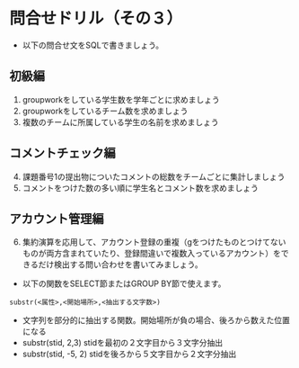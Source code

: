 # 問合せドリル（その３）
* 以下の問合せ文をSQLで書きましょう。

## 初級編
1. groupworkをしている学生数を学年ごとに求めましょう
2. groupworkをしているチーム数を求めましょう
3. 複数のチームに所属している学生の名前を求めましょう

## コメントチェック編
4. 課題番号1の提出物についたコメントの総数をチームごとに集計しましょう
5. コメントをつけた数の多い順に学生名とコメント数を求めましょう

## アカウント管理編
6. 集約演算を応用して、アカウント登録の重複（gをつけたものとつけてないものが両方含まれていたり、登録間違いで複数入っているアカウント）をできるだけ検出する問い合わせを書いてみましょう。
 * 以下の関数をSELECT節またはGROUP BY節で使えます。
 ```
 substr(<属性>,<開始場所>,<抽出する文字数>)
 ```
   * 文字列を部分的に抽出する関数。開始場所が負の場合、後ろから数えた位置になる
   * substr(stid, 2,3) stidを最初の２文字目から３文字分抽出
   * substr(stid, -5, 2) stidを後ろから５文字目から２文字分抽出

